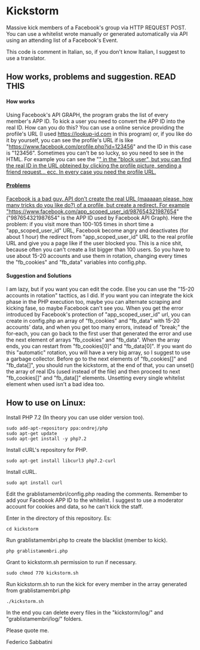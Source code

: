 # Kickstorm
Massive kick members of a Facebook's group via HTTP REQUEST POST.
You can use a whitelist wrote manually or generated automatically via API using an attending list of a Facebook's Event.

This code is comment in Italian, so, if you don't know Italian, I suggest to use a translator.

## How works, problems and suggestion. READ THIS
#### How works
Using Facebook's API GRAPH, the program grabs the list of every member's APP ID. To kick a user you need to convert the APP ID into the real ID. How can you do this? You can use a online service providing the profile's URL (I used https://lookup-id.com in this program) or, if you like do it by yourself, you can see the profile's URL if is like "https://www.facebook.com/profile.php?id=123456" and the ID in this case is "123456". Sometimes you can't be so lucky, so you need to see in the HTML. For example you can see the "<a href='https://www.facebook.com/ajax/privacy/block_user.php?uid=100002345678912&is_nfx=1'>" in the "block user", but you can find the real ID in the URL obteined by clicking the profile picture, sending a friend request... ecc. In every case you need the profile URL.

#### Problems
Facebook is a bad guy. API don't create the real URL (maaaaan please, how many tricks do you like do?) of a profile, but create a redirect. For example "https://www.facebook.com/app_scoped_user_id/987654321987654" ("987654321987654" is the APP ID used by Facebook API Graph). Here the problem: if you visit more than 100-105 times in short time a "app_scoped_user_id" URL, Facebook become angry and deactivates (for about 1 hour) the redirect from "app_scoped_user_id" URL to the real profile URL and give you a page like if the user blocked you. This is a nice shit, because often you can't create a list bigger than 100 users. So you have to use about 15-20 accounts and use them in rotation, changing every times the "fb_cookies" and "fb_data" variables into config.php.

#### Suggestion and Solutions
I am lazy, but if you want you can edit the code. Else you can use the "15-20 accounts in rotation" tacttics, as I did. If you want you can integrate the kick phase in the PHP execution too, maybe you can alternate scraping and kicking fase, so maybe Facebook can't see you. When you get the error introduced by Facebook's protection of "app_scoped_user_id" url, you can create in config.php an array of "fb_cookies" and "fb_data" with 15-20 accounts' data, and when you get too many errors, instead of "break;" the for-each, you can go back to the first user that generated the error and use the next element of arrays "fb_cookies" and "fb_data". When the array ends, you can restart from "fb_cookies[0]" and "fb_data[0]". If you want do this "automatic" rotation, you will have a very big array, so I suggest to use a garbage collector. Before go to the next elements of "fb_cookies[]" and "fb_data[]", you should run the kickstorm, at the end of that, you can unset() the array of real IDs (used instead of the file) and then proceed to next "fb_cookies[]" and "fb_data[]" elements. Unsetting every single whitelist element when used isn't a bad idea too.

## How to use on Linux:
Install PHP 7.2 (In theory you can use older version too).
```
sudo add-apt-repository ppa:ondrej/php
sudo apt-get update
sudo apt-get install -y php7.2
```

Install cURL's repository for PHP.
```
sudo apt-get install libcurl3 php7.2-curl 
```

Install cURL.
```
sudo apt install curl
```

Edit the grablistamembri/config.php reading the comments.
Remember to add your Facebook APP ID to the whitelist.
I suggest to use a moderator account for cookies and data, so he can't kick the staff.

Enter in the directory of this repository. Es:
```
cd kickstorm
```

Run grablistamembri.php to create the blacklist (member to kick).
```
php grablistamembri.php
```

Grant to kickstorm.sh permission to run if necessary.
```
sudo chmod 770 kickstorm.sh
```

Run kickstorm.sh to run the kick for every member in the array generated from grablistamembri.php
```
./kickstorm.sh
```

In the end you can delete every files in the "kickstorm/log/" and "grablistamembri/log/" folders.

Please quote me.

Federico Sabbatini

